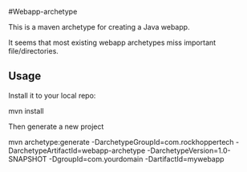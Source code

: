 #Webapp-archetype

This is a maven archetype for creating a Java webapp.

It seems that most existing webapp archetypes miss important file/directories.

## Usage

Install it to your local repo:

mvn install

Then generate a new project

mvn archetype:generate  -DarchetypeGroupId=com.rockhoppertech -DarchetypeArtifactId=webapp-archetype -DarchetypeVersion=1.0-SNAPSHOT -DgroupId=com.yourdomain -DartifactId=mywebapp

